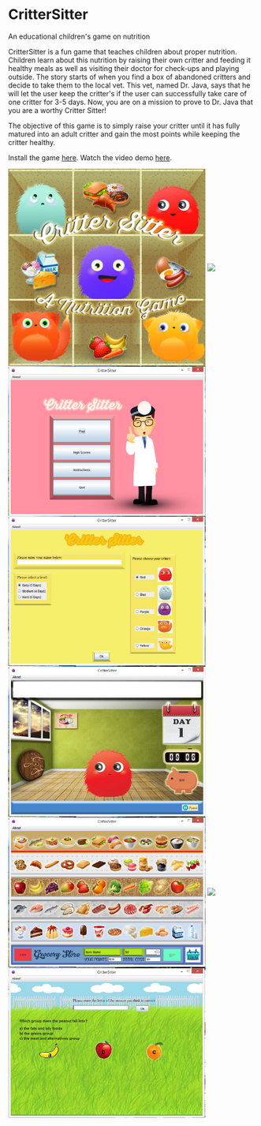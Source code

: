 # CritterSitter
An educational children's game on nutrition

CritterSitter is a fun game that teaches children about proper nutrition. Children learn about this nutrition by raising their own critter and feeding it healthy meals as well as visiting their doctor for check-ups and playing outside. The story starts of when you find a box of abandoned critters and decide to take them to the local vet. This vet, named Dr. Java, says that he will let the user keep the critter's if the user can successfully take care of one critter for 3-5 days. Now, you are on a mission to prove to Dr. Java that you are a worthy Critter Sitter! 

The objective of this game is to simply raise your critter until it has fully matured into an adult critter and gain the most points while keeping the critter healthy.

Install the game <a href="https://drive.google.com/open?id=1WZuNLRE4gs6C5J92iL-aFgAQ5eLy9r2F">here</a>. Watch the video demo <a href="https://youtu.be/rpFnhHxpbz4">here</a>.

<img src= "images/JewelCaseCover%20(2015_11_18%2004_16_17%20UTC).jpg" width="400" align="middle">
<img src= "images/backCover%20(2015_11_18%2004_16_17%20UTC).png" width="400" align="middle">

<img src= "screenshots/MainMenu%20(2015_11_18%2004_16_17%20UTC).PNG" width="400" align="middle">
<img src= "screenshots/StartGame%20(2015_11_18%2004_16_17%20UTC).PNG" width="400" align="middle">
<img src= "screenshots/CritterHome%20(2015_11_18%2004_16_17%20UTC).PNG" width="400" align="middle">
<img src= "screenshots/GroceryStore%20(2015_11_18%2004_16_17%20UTC).PNG" width="400" align="middle">
<img src= "screenshots/DoctorOffice%20(2015_11_18%2004_16_17%20UTC).PN" width="400" align="middle">
<img src= "screenshots/RecreationMedium%20(2015_11_18%2004_16_17%20UTC).PNG" width="400" align="middle">
